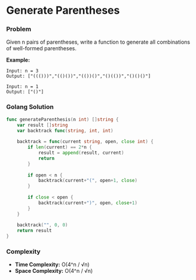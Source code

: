 # Generate Parentheses

### Problem
Given n pairs of parentheses, write a function to generate all combinations of well-formed parentheses.

**Example:**
```
Input: n = 3
Output: ["((()))","(()())","(())()","()(())","()()()"]

Input: n = 1
Output: ["()"]
```

### Golang Solution

```go
func generateParenthesis(n int) []string {
    var result []string
    var backtrack func(string, int, int)
    
    backtrack = func(current string, open, close int) {
        if len(current) == 2*n {
            result = append(result, current)
            return
        }
        
        if open < n {
            backtrack(current+"(", open+1, close)
        }
        
        if close < open {
            backtrack(current+")", open, close+1)
        }
    }
    
    backtrack("", 0, 0)
    return result
}
```

### Complexity
- **Time Complexity:** O(4^n / √n)
- **Space Complexity:** O(4^n / √n)
